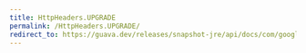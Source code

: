 ```yaml
---
title: HttpHeaders.UPGRADE
permalink: /HttpHeaders.UPGRADE/
redirect_to: https://guava.dev/releases/snapshot-jre/api/docs/com/google/common/net/HttpHeaders.html#UPGRADE
---
```

